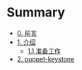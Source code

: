 # Summary

* [0. 前言](README.md)
* [1. 介绍](Introduction/Intro.md)
   * [1.1 准备工作](Introduction/requirement.md)
* [2. puppet-keystone](puppet-keystone/intro.md)

